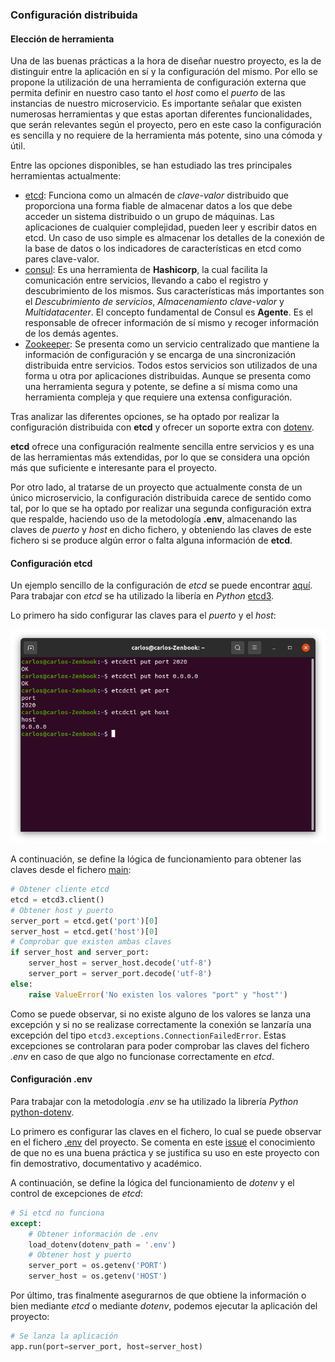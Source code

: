 ### Configuración distribuida

#### Elección de herramienta
Una de las buenas prácticas a la hora de diseñar nuestro proyecto, es la de distinguir entre la aplicación en sí y la configuración del mismo. Por ello se propone la utilización de una herramienta de configuración externa que permita definir en nuestro caso tanto el *host* como el *puerto* de las instancias de nuestro microservicio. Es importante señalar que existen numerosas herramientas y que estas aportan diferentes funcionalidades, que serán relevantes según el proyecto, pero en este caso la configuración es sencilla y no requiere de la herramienta más potente, sino una cómoda y útil.

Entre las opciones disponibles, se han estudiado las tres principales herramientas actualmente:

* [etcd](https://etcd.io/): Funciona como un almacén de *clave-valor* distribuido que proporciona una forma fiable de almacenar datos a los que debe acceder un sistema distribuido o un grupo de máquinas. Las aplicaciones de cualquier complejidad, pueden leer y escribir datos en etcd. Un caso de uso simple es almacenar los detalles de la conexión de la base de datos o los indicadores de características en etcd como pares clave-valor.
* [consul](https://www.consul.io/): Es una herramienta de **Hashicorp**, la cual facilita la comunicación entre servicios, llevando a cabo el registro y descubrimiento de los mismos. Sus características más importantes son el *Descubrimiento de servicios*, *Almacenamiento clave-valor* y *Multidatacenter*. El concepto fundamental de Consul es **Agente**. Es el responsable de ofrecer información de sí mismo y recoger información de los demás agentes.
* [Zookeeper](https://zookeeper.apache.org/): Se presenta como un servicio centralizado que mantiene la información de configuración y se encarga de una sincronización distribuida entre servicios. Todos estos servicios son utilizados de una forma u otra por aplicaciones distribuidas. Aunque se presenta como una herramienta segura y potente, se define a sí misma como una herramienta compleja y que requiere una extensa configuración.

Tras analizar las diferentes opciones, se ha optado por realizar la configuración distribuida con **etcd** y ofrecer un soporte extra con [dotenv](https://pypi.org/project/python-dotenv/).

**etcd** ofrece una configuración realmente sencilla entre servicios y es una de las herramientas más extendidas, por lo que se considera una opción más que suficiente e interesante para el proyecto.

Por otro lado, al tratarse de un proyecto que actualmente consta de un único microservicio, la configuración distribuida carece de sentido como tal, por lo que se ha optado por realizar una segunda configuración extra que respalde, haciendo uso de la metodología **.env**, almacenando las claves de *puerto* y *host* en dicho fichero, y obteniendo las claves de este fichero si se produce algún error o falta alguna información de **etcd**.

#### Configuración etcd

Un ejemplo sencillo de la configuración de *etcd* se puede encontrar [aquí](https://github.com/Carlosma7/EJERCICIOS-CC/blob/main/Ejercicios/tema5.md). Para trabajar con *etcd* se ha utilizado la libería en *Python* [etcd3](https://pypi.org/project/etcd3/).

Lo primero ha sido configurar las claves para el *puerto* y el *host*:

![etcd Setup](../img/etcd_setup.png "etcd Setup")

A continuación, se define la lógica de funcionamiento para obtener las claves desde el fichero [main](https://github.com/Carlosma7/MedAuth/blob/main/src/core/main.py):
```python
# Obtener cliente etcd
etcd = etcd3.client()
# Obtener host y puerto
server_port = etcd.get('port')[0]
server_host = etcd.get('host')[0]
# Comprobar que existen ambas claves
if server_host and server_port:
	server_host = server_host.decode('utf-8')
	server_port = server_port.decode('utf-8')
else:
	raise ValueError('No existen los valores "port" y "host"')
```

Como se puede observar, si no existe alguno de los valores se lanza una excepción y si no se realizase correctamente la conexión se lanzaría una excepción del tipo ```etcd3.exceptions.ConnectionFailedError```. Estas excepciones se controlaran para poder comprobar las claves del fichero *.env* en caso de que algo no funcionase correctamente en *etcd*.

#### Configuración .env

Para trabajar con la metodología *.env* se ha utilizado la librería *Python* [python-dotenv](https://pypi.org/project/python-dotenv/).

Lo primero es configurar las claves en el fichero, lo cual se puede observar en el fichero [.env](https://github.com/Carlosma7/MedAuth/blob/main/.env) del proyecto. Se comenta en este [issue](https://github.com/Carlosma7/MedAuth/issues/93#issuecomment-751499964) el conocimiento de que no es una buena práctica y se justifica su uso en este proyecto con fin demostrativo, documentativo y académico.

A continuación, se define la lógica del funcionamiento de *dotenv*  y el control de excepciones de *etcd*:

```python
# Si etcd no funciona
except:
	# Obtener información de .env
	load_dotenv(dotenv_path = '.env')
	# Obtener host y puerto
	server_port = os.getenv('PORT')
	server_host = os.getenv('HOST')
```

Por último, tras finalmente asegurarnos de que obtiene la información o bien mediante *etcd* o mediante *dotenv*, podemos ejecutar la aplicación del proyecto:

```python
# Se lanza la aplicación
app.run(port=server_port, host=server_host)
```

